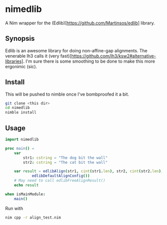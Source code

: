 # nimedlib

A Nim wrapper for the (Edlib)[https://github.com/Martinsos/edlib] library.

## Synopsis

Edlib is an awesome library for doing non-affine-gap alignments. The venerable lh3 calls it (very fast)[https://github.com/lh3/ksw2#alternative-libraries]. I'm sure there is some smoothing to be done to make this more ergonimic (sic).

## Install

This will be pushed to nimble once I've bombproofed it a bit.

```bash
git clone <this dir>
cd nimedlib
nimble install
```

## Usage

```nim
import nimedlib

proc main() =
    var
        str1: cstring = "The dog bit the wall"
        str2: cstring = "The cat bit the wall"

    var result = edlibAlign(str1, cint(str1.len), str2, cint(str2.len),
            edlibDefaultAlignConfig())
    # May need to call edlibFreeAlignResult()
    echo result

when isMainModule:
    main()
```

Run with

```bash
nim cpp -r align_test.nim
```

